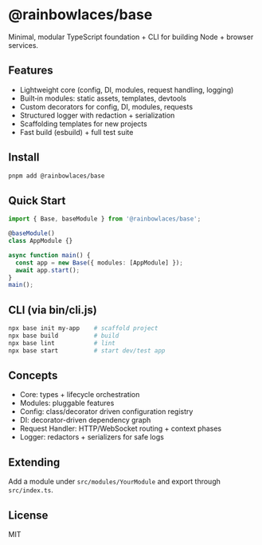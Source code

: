# @rainbowlaces/base

Minimal, modular TypeScript foundation + CLI for building Node + browser services.

## Features
- Lightweight core (config, DI, modules, request handling, logging)
- Built‑in modules: static assets, templates, devtools
- Custom decorators for config, DI, modules, requests
- Structured logger with redaction + serialization
- Scaffolding templates for new projects
- Fast build (esbuild) + full test suite

## Install
```bash
pnpm add @rainbowlaces/base
```

## Quick Start
```ts
import { Base, baseModule } from '@rainbowlaces/base';

@baseModule()
class AppModule {}

async function main() {
  const app = new Base({ modules: [AppModule] });
  await app.start();
}
main();
```

## CLI (via bin/cli.js)
```bash
npx base init my-app    # scaffold project
npx base build          # build
npx base lint           # lint
npx base start          # start dev/test app
```

## Concepts
- Core: types + lifecycle orchestration
- Modules: pluggable features
- Config: class/decorator driven configuration registry
- DI: decorator-driven dependency graph
- Request Handler: HTTP/WebSocket routing + context phases
- Logger: redactors + serializers for safe logs

## Extending
Add a module under `src/modules/YourModule` and export through `src/index.ts`.

## License
MIT
